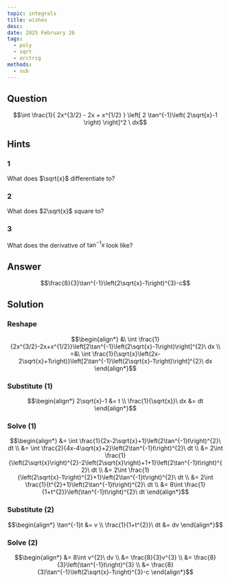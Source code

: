 ```yaml
---
topic: integrals
title: wishes
desc: 
date: 2025 February 26
tags:
  - poly
  - sqrt
  - arctrig
methods:
  - sub
---
```



## Question
```math
\int
  \frac{1}{
    2x^{3/2} - 2x + x^{1/2}
  }
  \left[
    2 \tan^{-1}\left(
      2\sqrt{x}-1
    \right)
  \right]^2
\ dx
```


## Hints

### 1
What does $\sqrt{x}$ differentiate to?

### 2
What does $2\sqrt{x}$ square to?

### 3
What does the derivative of $\tan^{-1}{x}$ look like?


## Answer
```math
\frac{8}{3}\tan^{-1}\left(2\sqrt{x}-1\right)^{3}-c
```


## Solution

### Reshape
```math
\begin{align*}
  &\ \int \frac{1}{2x^{3/2}-2x+x^{1/2}}\left[2\tan^{-1}\left(2\sqrt{x}-1\right)\right]^{2}\ dx
  \\ =&\ \int \frac{1}{\sqrt{x}\left(2x-2\sqrt{x}+1\right)}\left[2\tan^{-1}\left(2\sqrt{x}-1\right)\right]^{2}\ dx
\end{align*}
```

### Substitute (1)
```math
\begin{align*}
  2\sqrt{x}-1 &= t
  \\ \frac{1}{\sqrt{x}}\ dx &= dt
\end{align*}
```

### Solve (1)
```math
\begin{align*}
  &= \int \frac{1}{2x-2\sqrt{x}+1}\left(2\tan^{-1}t\right)^{2}\ dt
  \\ &= \int \frac{2}{4x-4\sqrt{x}+2}\left(2\tan^{-1}t\right)^{2}\ dt
  \\ &= 2\int \frac{1}{\left(2\sqrt{x}\right)^{2}-2\left(2\sqrt{x}\right)+1+1}\left(2\tan^{-1}t\right)^{2}\ dt
  \\ &= 2\int \frac{1}{\left(2\sqrt{x}-1\right)^{2}+1}\left(2\tan^{-1}t\right)^{2}\ dt
  \\ &= 2\int \frac{1}{t^{2}+1}\left(2\tan^{-1}t\right)^{2}\ dt
  \\ &= 8\int \frac{1}{1+t^{2}}\left(\tan^{-1}t\right)^{2}\ dt
\end{align*}
```

### Substitute (2)
```math
\begin{align*}
  \tan^{-1}t &= v
  \\ \frac{1}{1+t^{2}}\ dt &= dv
\end{align*}
```

### Solve (2)
```math
\begin{align*}
  &= 8\int v^{2}\ dv
  \\ &= \frac{8}{3}v^{3}
  \\ &= \frac{8}{3}\left(\tan^{-1}t\right)^{3}
  \\ &= \frac{8}{3}\tan^{-1}\left(2\sqrt{x}-1\right)^{3}-c
\end{align*}
```
